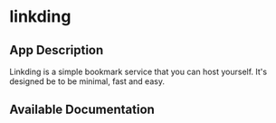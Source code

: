 # linkding

## App Description

Linkding is a simple bookmark service that you can host yourself. It's designed be to be minimal, fast and easy.

## Available Documentation

